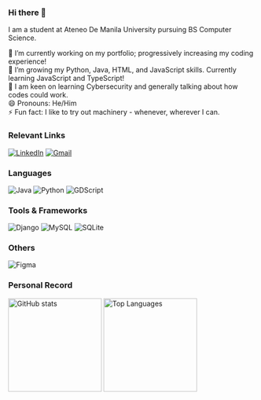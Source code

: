 ### Hi there 👋  
I am a student at Ateneo De Manila University pursuing BS Computer Science.  

🔭 I’m currently working on my portfolio; progressively increasing my coding experience!   
🌱 I’m growing my Python, Java, HTML, and JavaScript skills. Currently learning JavaScript and TypeScript!  
💬 I am keen on learning Cybersecurity and generally talking about how codes could work.   
😄 Pronouns: He/Him    
⚡ Fun fact: I like to try out machinery - whenever, wherever I can.  

### Relevant Links   
[![LinkedIn](https://img.shields.io/badge/LinkedIn-Profile-blue?style=flat-square&logo=linkedin&logoWidth=40)](https://www.linkedin.com/in/louisuwie2003/)
[![Gmail](https://img.shields.io/badge/Gmail-Contact-red?style=flat-square&logo=gmail&logoWidth=40)](mailto:louis.binwagiii@gmail.com)

### Languages 
![Java](https://img.shields.io/badge/-java-E34A86?style=flat-square&logo=java)
![Python](https://img.shields.io/badge/-Python-black?style=flat-square&logo=Python)
![GDScript](https://img.shields.io/badge/Godot-478CBF?style=for-the-badge&logo=GodotEngine&logoColor=white)

### Tools & Frameworks
![Django](https://img.shields.io/badge/Django-092E20?style=flat-square&logo=django&logoColor=green)
![MySQL](https://img.shields.io/badge/-MySQL-black?style=flat-square&logo=mysql)
![SQLite](https://img.shields.io/badge/sqlite-%2307405e.svg?style=flat-square&logo=sqlite&logoColor=white)

### Others
![Figma](https://img.shields.io/badge/figma-%23F24E1E.svg?style=flat-square&logo=figma&logoColor=white)

### Personal Record
<div>
  <img align=top src="https://github-readme-stats.vercel.app/api?username=louis-uwie&show_icons=true&hide_border=true&theme=dracula" alt="GitHub stats" style="height: 190px;" />
  <img align=top src="https://github-readme-stats.vercel.app/api/top-langs/?username=louis-uwie&layout=compact&hide_border=true&theme=dracula" alt="Top Languages" style="height: 190px;" />
</div>
